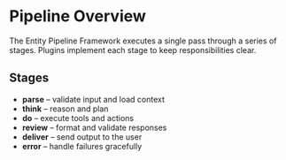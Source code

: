 # Pipeline Overview

The Entity Pipeline Framework executes a single pass through a series of stages. Plugins implement each stage to keep responsibilities clear.

## Stages
- **parse** – validate input and load context
- **think** – reason and plan
- **do** – execute tools and actions
- **review** – format and validate responses
- **deliver** – send output to the user
- **error** – handle failures gracefully
